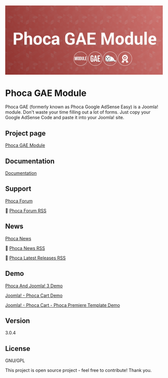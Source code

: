 



![Phoca GAE Module](https://github.com/PhocaCz/PhocaGAEModule/blob/master/mod_phocagae.png)

# Phoca GAE Module



Phoca GAE (formerly known as Phoca Google AdSense Easy) is a Joomla! module. Don't waste your time filling out a lot of forms. Just copy your Google AdSense Code and paste it into your Joomla! site.



## Project page

[Phoca GAE Module](https://www.phoca.cz/phoca-googleadsense)



## Documentation

[Documentation](https://www.phoca.cz/documentation/category/10-phoca-google-adsense-easy)



## Support

[Phoca Forum](https://www.phoca.cz/forum)

:bell: [Phoca Forum RSS](https://www.phoca.cz/forum/app.php/feed)



## News

[Phoca News](https://www.phoca.cz/news)

:bell: [Phoca News RSS](https://www.phoca.cz/news?format=feed&type=rss)

:bell: [Phoca Latest Releases RSS](https://www.phoca.cz/download/feed/111?format=feed&type=rss)



## Demo

[Phoca And Joomla! 3 Demo](https://www.phoca.cz/joomla3demo/)

[Joomla! - Phoca Cart Demo](https://www.phoca.cz/phocacartdemo/)

[Joomla! - Phoca Cart - Phoca Premiere Template Demo](https://www.phoca.cz/phocacartdemo/premiere/)



## Version

3.0.4



## License

GNU/GPL



This project is open source project - feel free to contribute! Thank you.
